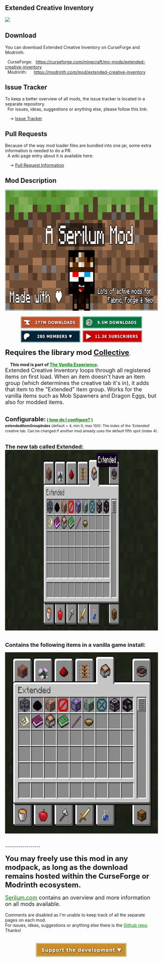 <h2>Extended Creative Inventory</h2>

<p><a href="https://github.com/Serilum/Extended-Creative-Inventory"><img src="https://serilum.com/assets/data/logo/extended-creative-inventory.png"></a></p><h2>Download</h2>

<p>You can download Extended Creative Inventory on CurseForge and Modrinth:</p><p>&nbsp;&nbsp;CurseForge: &nbsp;&nbsp;<a href="https://curseforge.com/minecraft/mc-mods/extended-creative-inventory">https://curseforge.com/minecraft/mc-mods/extended-creative-inventory</a><br>&nbsp;&nbsp;Modrinth: &nbsp;&nbsp;&nbsp;&nbsp;&nbsp;<a href="https://modrinth.com/mod/extended-creative-inventory">https://modrinth.com/mod/extended-creative-inventory</a></p>

<h2>Issue Tracker</h2>

<p>To keep a better overview of all mods, the issue tracker is located in a separate repository.<br>&nbsp;&nbsp;For issues, ideas, suggestions or anything else, please follow this link:</p>

<p>&nbsp;&nbsp;&nbsp;&nbsp;-> <a href="https://serilum.com/url/issue-tracker">Issue Tracker</a></p>

<h2>Pull Requests</h2>

<p>Because of the way mod loader files are bundled into one jar, some extra information is needed to do a PR.<br>&nbsp;&nbsp;A wiki page entry about it is available here:</p>

<p>&nbsp;&nbsp;&nbsp;&nbsp;-> <a href="https://serilum.com/url/pull-requests">Pull Request Information</a></p>

<h2>Mod Description</h2>

<p style="text-align:center"><a href="https://serilum.com/" rel="nofollow"><img src="https://github.com/Serilum/.cdn/raw/main/description/header/header.png" alt="" width="838" height="400"></a></p>

<p style="text-align:center"><a href="https://curseforge.com/members/serilum/projects" rel="nofollow"><img src="https://raw.githubusercontent.com/Serilum/.data-workflow/main/badges/svg/curseforge.svg" width="200"></a> <a href="https://modrinth.com/user/Serilum" rel="nofollow"><img src="https://raw.githubusercontent.com/Serilum/.data-workflow/main/badges/svg/modrinth.svg" width="200"></a> <a href="https://patreon.com/serilum" rel="nofollow"><img src="https://raw.githubusercontent.com/Serilum/.data-workflow/main/badges/svg/patreon.svg" width="200"></a> <a href="https://youtube.com/@serilum" rel="nofollow"><img src="https://raw.githubusercontent.com/Serilum/.data-workflow/main/badges/svg/youtube.svg" width="200"></a></p>

<p><strong><span style="font-size:24px">Requires the library mod&nbsp;</span></strong><strong><a style="font-size:24px" href="https://curseforge.com/minecraft/mc-mods/collective" rel="nofollow">Collective</a>.</strong><br><br> <strong>&nbsp; &nbsp; &nbsp;This mod is part of <span style="color:#008000"><a style="color:#008000" href="https://curseforge.com/minecraft/modpacks/the-vanilla-experience" rel="nofollow">The Vanilla Experience</a></span>.</strong><br><span style="font-size:18px">Extended Creative Inventory loops through all registered items on first load. When an item doesn't have an item group (which determines the creative tab it's in), it adds that item to the "Extended" item group. Works for the vanilla items such as Mob Spawners and Dragon Eggs, but also for modded items.<br></span><br><br><strong><span style="font-size:20px">Configurable:</span> <span style="color:#008000;font-size:14px"><a style="color:#008000" href="https://github.com/Serilum/.information/wiki/how-to-configure-mods" rel="nofollow">(&nbsp;how do I configure?&nbsp;)</a></span><br></strong><span style="font-size:12px"><strong>extendedItemGroupIndex</strong>&nbsp;(default = 4, min 0, max 100): The index of the 'Extended' creative tab. Can be changed if another mod already uses the default fifth spot (index 4).</span><br><br><br><span style="font-size:18px"><strong>The new tab called Extended:</strong></span><br><picture><img src="https://github.com/Serilum/.cdn/raw/main/projects/extended-creative-inventory/a.jpg" width="1142" height="596"></picture><br><br><br><span style="font-size:18px"><strong>Contains the following items in a vanilla game install:</strong></span></p>

<div class="spoiler">

<p><picture><img src="https://github.com/Serilum/.cdn/raw/main/projects/extended-creative-inventory/b.gif" width="642" height="598"></picture></p>

</div>

<p><br>------------------<br><br><span style="font-size:24px"><strong>You may freely use this mod in any modpack, as long as the download remains hosted within the CurseForge or Modrinth ecosystem.</strong></span><br><br><span style="font-size:18px"><a style="font-size:18px;color:#008000" href="https://serilum.com/" rel="nofollow">Serilum.com</a> contains an overview and more information on all mods available.</span><br><br><span style="font-size:14px">Comments are disabled as I'm unable to keep track of all the separate pages on each mod.</span><span style="font-size:14px"><br>For issues, ideas, suggestions or anything else there is the&nbsp;<a style="font-size:14px;color:#008000" href="https://github.com/Serilum/.issue-tracker" rel="nofollow">Github repo</a>. Thanks!</span><span style="font-size:6px"><br><br></span></p>

<p style="text-align:center"><a href="https://serilum.com/donate" rel="nofollow"><img src="https://github.com/Serilum/.cdn/raw/main/description/projects/support.svg" alt="" width="306" height="50"></a></p>